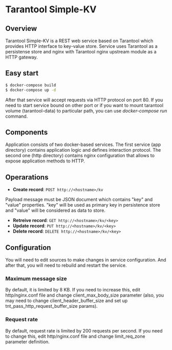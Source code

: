 # Tarantool Simple-KV
## Overview
Tarantool Simple-KV is a REST web service based on Tarantool which provides HTTP interface to key-value store. Service uses Tarantool as a persistense store and nginx with Tarantool nginx upstream module as a HTTP gateway.

## Easy start
```bash
$ docker-compose build
$ docker-compose up -d
```
After that service will accept requests via HTTP protocol on port 80. If you need to start service bound on other port or if you want to mount tarantool volume (tarantool-data) to particular path, you can use *docker-compose run* command.

## Components
Application consists of two docker-based services. The first service (app directory) contains application logic and defines interaction protocol. The second one (http directory) contains nginx configuration that allows to expose application methods to HTTP.

## Operarations
- **Create record**: `POST http://<hostname>/kv`

 Payload message must be JSON document which contains "key" and "value" properties. "key" will be used as primary key in persistence store and "value" will be considered as data to store.

- **Retreive record**: `GET http://<hostname>/kv/<key>`
- **Update record**: `PUT http://<hostname>/kv/<key>`
- **Delete record**: `DELETE http://<hostname>/kv/<key>`

## Configuration
You will need to edit sources to make changes in service configuration. And after that, you will need to rebuild and restart the service.
### Maximum message size
By default, it is limited by 8 KB. If you need to increase this, edit http/nginx.conf file and change client_max_body_size parameter (also, you may need to change client_header_buffer_size and set up tnt_pass_http_request_buffer_size params).
### Request rate
By default, request rate is limited by 200 requests per second. If you need to change this, edit http/nginx.conf file and change limit_req_zone parameter definition.